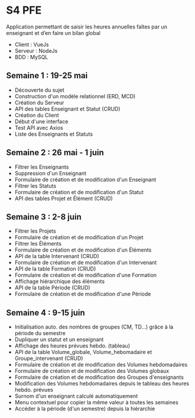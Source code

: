 # S4 PFE
Application permettant de saisir les heures annuelles faîtes par un enseignant et d’en faire un bilan global

* Client : VueJs
* Serveur : NodeJs
* BDD : MySQL

## Semaine 1 : 19-25 mai

* Découverte du sujet
* Construction d'un modèle relationnel (ERD, MCD)
* Création du Serveur
* API des tables Enseignant et Statut (CRUD)
* Création du Client
* Début d'une interface
* Test API avec Axios
* Liste des Enseignants et Statuts

## Semaine 2 : 26 mai - 1 juin

* Filtrer les Enseignants
* Suppression d'un Enseignant
* Formulaire de création et de modification d'un Enseignant
* Filtrer les Statuts
* Formulaire de création et de modification d'un Statut
* API des tables Projet et Élément (CRUD)

## Semaine 3 : 2-8 juin

* Filtrer les Projets
* Formulaire de création et de modification d'un Projet
* Filtrer les Éléments
* Formulaire de création et de modification d'un Éléments
* API de la table Intervenant (CRUD)
* Formulaire de création et de modification d'un Intervenant
* API de la table Formation (CRUD)
* Formulaire de création et de modification d'une Formation
* Affichage hiérarchique des éléments
* API de la table Période (CRUD)
* Formulaire de création et de modification d'une Période

## Semaine 4 : 9-15 juin

* Initialisation auto. des nombres de groupes (CM, TD...) grâce à la période du semestre
* Dupliquer un statut et un enseignant
* Affichage des heures prévues hebdo. (tableau)
* API de la table Volume_globale, Volume_hebomadaire et Groupe_intervenant (CRUD)
* Formulaire de création et de modification des Volumes hebdomadaires
* Formulaire de création et de modification des Volumes globaux
* Formulaire de création et de modification des Groupes d'enseignants
* Modification des Volumes hebdomadaires depuis le tableau des heures hebdo. prévues
* Surnom d'un enseignant calculé automatiquement
* Menu contextuel pour copier la même valeur à toutes les semaines
* Accéder à la période (d'un semestre) depuis la hiérarchie